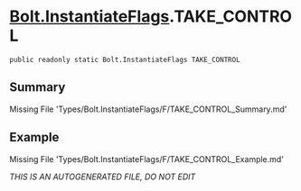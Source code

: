 # [Bolt.InstantiateFlags](Types/Bolt.InstantiateFlags.md).TAKE_CONTROL
`public readonly static Bolt.InstantiateFlags TAKE_CONTROL`
## Summary
Missing File 'Types/Bolt.InstantiateFlags/F/TAKE_CONTROL_Summary.md'
## Example
Missing File 'Types/Bolt.InstantiateFlags/F/TAKE_CONTROL_Example.md'

*THIS IS AN AUTOGENERATED FILE, DO NOT EDIT*
